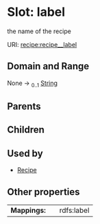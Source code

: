 
# Slot: label


the name of the recipe

URI: [recipe:recipe__label](http://w3id.org/ontogpt/recipe/recipe__label)


## Domain and Range

None &#8594;  <sub>0..1</sub> [String](types/String.md)

## Parents


## Children


## Used by

 * [Recipe](Recipe.md)

## Other properties

|  |  |  |
| --- | --- | --- |
| **Mappings:** | | rdfs:label |

